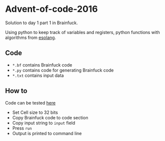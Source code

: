 # Advent-of-code-2016
Solution to day 1 part 1 in Brainfuck.

Using python to keep track of variables and registers, python functions with algorithms from [esolang](https://esolangs.org/wiki/Brainfuck_algorithms).

## Code
- `*.bf` contains Brainfuck code
- `*.py` contains code for generating Brainfuck code
- `*.txt` contains input data

## How to
Code can be tested [here](https://copy.sh/brainfuck/)
- Set Cell size to 32 bits
- Copy Brainfuck code to code section
- Copy input string to `input` field
- Press `run`
- Output is printed to command line


